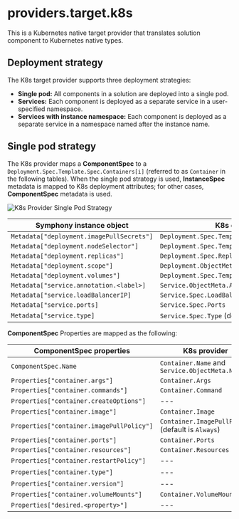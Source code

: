 # providers.target.k8s

This is a Kubernetes native target provider that translates solution component to Kubernetes native types.

## Deployment strategy

The K8s target provider supports three deployment strategies:

* **Single pod:** All components in a solution are deployed into a single pod.
* **Services:** Each component is deployed as a separate service in a user-specified namespace.
* **Services with instance namespace:** Each component is deployed as a separate service in a namespace named after the instance name.

## Single pod strategy

The K8s provider maps a **ComponentSpec** to a `Deployment.Spec.Template.Spec.Containers[i]` (referred to as `Container` in the following tables). When the single pod strategy is used, **InstanceSpec** metadata is mapped to K8s deployment attributes; for other cases, **ComponentSpec** metadata is used.

![K8s Provider Single Pod Strategy](../images/k8s-provider-single-pod-strategy.png)

| Symphony instance object | K8s deployment |
|--------|--------|
|`Metadata["deployment.imagePullSecrets"]`|`Deployment.Spec.Template.Spec.ImagePullSecrets`|
|`Metadata["deployment.nodeSelector"]`|`Deployment.Spec.Template.Spec.NodeSelector`|
|`Metadata["deployment.replicas"]`|`Deployment.Spec.Replicas`|
|`Metadata["deployment.scope"]`|`Deployment.ObjectMeta.Namespace`|
|`Metadata["deployment.volumes"]`|`Deployment.Spec.Template.Spec.Volumes`|
|`Metadata["service.annotation.<label>]`|`Service.ObjectMeta.Annotations[<label>]`|
|`Metadata["service.loadBalancerIP]`|`Service.Spec.LoadBalancerIP`|
|`Metadata["service.ports]`|`Service.Spec.Ports`|
|`Metadata["service.type]`|`Service.Spec.Type` (default is `ClusterIP`)|

**ComponentSpec** Properties are mapped as the following:

| ComponentSpec properties | K8s provider |
|--------|--------|
|`ComponentSpec.Name`| `Container.Name` and `Service.ObjectMeta.Name`|
|`Properties["container.args"]`|`Container.Args`|
|`Properties["container.commands"]`|`Container.Command`|
|`Properties["container.createOptions"]`|---|
|`Properties["container.image"]`|`Container.Image`|
|`Properties["container.imagePullPolicy"]`|`Container.ImagePullPolicy` (default is `Always`)|
|`Properties["container.ports"]`|`Container.Ports`|
|`Properties["container.resources"]`|`Container.Resources`|
|`Properties["container.restartPolicy"]`|---|
|`Properties["container.type"]`|---|
|`Properties["container.version"]`|---|
|`Properties["container.volumeMounts"]`|`Container.VolumeMounts`|
|`Properties["desired.<property>"]`|---|
